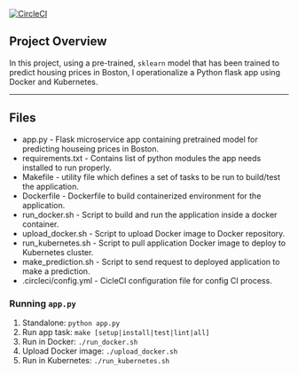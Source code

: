 [![CircleCI](https://circleci.com/gh/m-howard/project-ml-microservice-kubernetes/tree/master.svg?style=svg)](https://circleci.com/gh/m-howard/project-ml-microservice-kubernetes/tree/master)

## Project Overview

In this project, using a pre-trained, `sklearn` model that has been trained to predict housing prices in Boston, I operationalize a Python flask app using Docker and Kubernetes.

---

## Files

* app.py - Flask microservice app containing pretrained model for predicting houseing prices in Boston.
* requirements.txt - Contains list of python modules the app needs installed to run properly.
* Makefile - utility file which defines a set of tasks to be run to build/test the application.
* Dockerfile - Dockerfile to build containerized environment for the application.
* run_docker.sh - Script to build and run the application inside a docker container.
* upload_docker.sh - Script to upload Docker image to Docker repository.
* run_kubernetes.sh - Script to pull application Docker image to deploy to Kubernetes cluster.
* make_prediction.sh - Script to send request to deployed application to make a prediction.
* .circleci/config.yml - CicleCI configuration file for config CI process.

### Running `app.py`

1. Standalone:  `python app.py`
2. Run app task: `make [setup|install|test|lint|all]`
3. Run in Docker:  `./run_docker.sh`
4. Upload Docker image: `./upload_docker.sh`
5. Run in Kubernetes:  `./run_kubernetes.sh`
